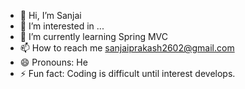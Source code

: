 - 👋 Hi, I’m Sanjai
- 👀 I’m interested in ...
- 🌱 I’m currently learning Spring MVC
- 📫 How to reach me sanjaiprakash2602@gmail.com
- 😄 Pronouns: He
- ⚡ Fun fact: Coding is difficult until interest develops.

<!---
sanjaiprakash12/sanjaiprakash12 is a ✨ special ✨ repository because its `README.md` (this file) appears on your GitHub profile.
You can click the Preview link to take a look at your changes.
--->
